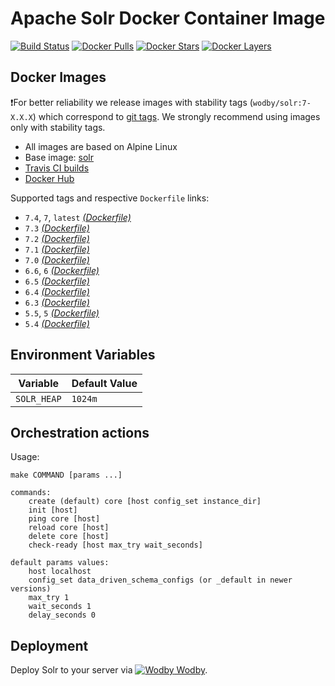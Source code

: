 # Apache Solr Docker Container Image

[![Build Status](https://travis-ci.org/wodby/solr.svg?branch=master)](https://travis-ci.org/wodby/solr)
[![Docker Pulls](https://img.shields.io/docker/pulls/wodby/solr.svg)](https://hub.docker.com/r/wodby/solr)
[![Docker Stars](https://img.shields.io/docker/stars/wodby/solr.svg)](https://hub.docker.com/r/wodby/solr)
[![Docker Layers](https://images.microbadger.com/badges/image/wodby/solr.svg)](https://microbadger.com/images/wodby/solr)

## Docker Images

❗️For better reliability we release images with stability tags (`wodby/solr:7-X.X.X`) which correspond to [git tags](https://github.com/wodby/solr/releases). We strongly recommend using images only with stability tags. 

* All images are based on Alpine Linux
* Base image: [solr](https://hub.docker.com/r/_/solr)
* [Travis CI builds](https://travis-ci.org/wodby/solr) 
* [Docker Hub](https://hub.docker.com/r/wodby/solr)

[_(Dockerfile)_]: https://github.com/wodby/solr/tree/master/Dockerfile

Supported tags and respective `Dockerfile` links:

* `7.4`, `7`, `latest` [_(Dockerfile)_]
* `7.3` [_(Dockerfile)_]
* `7.2` [_(Dockerfile)_]
* `7.1` [_(Dockerfile)_]
* `7.0` [_(Dockerfile)_]
* `6.6`, `6` [_(Dockerfile)_]
* `6.5` [_(Dockerfile)_]
* `6.4` [_(Dockerfile)_]
* `6.3` [_(Dockerfile)_]
* `5.5`, `5` [_(Dockerfile)_]
* `5.4` [_(Dockerfile)_]

## Environment Variables

| Variable    | Default Value |
| ----------- | ------------- |
| `SOLR_HEAP` | `1024m `      |

## Orchestration actions

Usage:
```
make COMMAND [params ...]

commands:
    create (default) core [host config_set instance_dir] 
    init [host] 
    ping core [host]
    reload core [host]
    delete core [host]
    check-ready [host max_try wait_seconds]
 
default params values:
    host localhost
    config_set data_driven_schema_configs (or _default in newer versions)
    max_try 1
    wait_seconds 1
    delay_seconds 0
```

## Deployment

Deploy Solr to your server via [![Wodby](https://www.google.com/s2/favicons?domain=wodby.com) Wodby](https://cloud.wodby.com/stackhub/dc8074a9-f27d-44a8-8f88-5922b4e16d2f).
